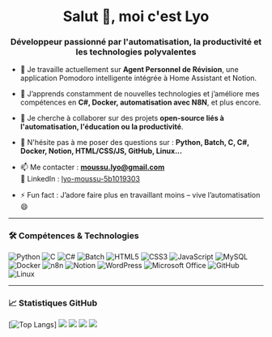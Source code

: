 <h1 align="center">Salut 👋, moi c'est Lyo</h1>
<h3 align="center">Développeur passionné par l'automatisation, la productivité et les technologies polyvalentes</h3>

- 🔭 Je travaille actuellement sur **Agent Personnel de Révision**, une application Pomodoro intelligente intégrée à Home Assistant et Notion.

- 🌱 J’apprends constamment de nouvelles technologies et j’améliore mes compétences en **C#, Docker, automatisation avec N8N**, et plus encore.

- 👯 Je cherche à collaborer sur des projets **open-source liés à l'automatisation, l'éducation ou la productivité**.

- 💬 N'hésite pas à me poser des questions sur :
  **Python, Batch, C, C#, Docker, Notion, HTML/CSS/JS, GitHub, Linux...**

- 📫 Me contacter : **moussu.lyo@gmail.com**  
  💼 LinkedIn : [lyo-moussu-5b1019303](https://www.linkedin.com/in/lyo-moussu-5b1019303)

- ⚡ Fun fact : J’adore faire plus en travaillant moins – vive l’automatisation 😄

---

### 🛠️ Compétences & Technologies

![Python](https://img.shields.io/badge/-Python-3776AB?style=flat&logo=python&logoColor=white)
![C](https://img.shields.io/badge/-C-A8B9CC?style=flat&logo=c&logoColor=white)
![C#](https://img.shields.io/badge/-C%23-239120?style=flat&logo=c-sharp&logoColor=white)
![Batch](https://img.shields.io/badge/-Batch-4B4B4B?style=flat)
![HTML5](https://img.shields.io/badge/-HTML5-E34F26?style=flat&logo=html5&logoColor=white)
![CSS3](https://img.shields.io/badge/-CSS3-1572B6?style=flat&logo=css3&logoColor=white)
![JavaScript](https://img.shields.io/badge/-JavaScript-F7DF1E?style=flat&logo=javascript&logoColor=black)
![MySQL](https://img.shields.io/badge/-MySQL-4479A1?style=flat&logo=mysql&logoColor=white)
![Docker](https://img.shields.io/badge/-Docker-2496ED?style=flat&logo=docker&logoColor=white)
![n8n](https://img.shields.io/badge/-n8n-FE602F?style=flat&logo=n8n&logoColor=white)
![Notion](https://img.shields.io/badge/-Notion-000000?style=flat&logo=notion&logoColor=white)
![WordPress](https://img.shields.io/badge/-WordPress-21759B?style=flat&logo=wordpress&logoColor=white)
![Microsoft Office](https://img.shields.io/badge/-Office-D83B01?style=flat&logo=microsoft-office&logoColor=white)
![GitHub](https://img.shields.io/badge/-GitHub-181717?style=flat&logo=github&logoColor=white)
![Linux](https://img.shields.io/badge/-Linux-FCC624?style=flat&logo=linux&logoColor=black)

---

### 📈 Statistiques GitHub
[![Top Langs](https://github-readme-stats.vercel.app/api/top-langs/?username=TisaTHor08&layout=donut&theme=aura_dark&hide=TeX,Makefile,Dockerfile,Batchfile,PowerShell,YAML,JSON)]
![](http://github-profile-summary-cards.vercel.app/api/cards/stats?username=TisaTHor08&theme=aura_dark)
![](http://github-profile-summary-cards.vercel.app/api/cards/profile-details?username=TisaTHor08&theme=aura_dark)
![](http://github-profile-summary-cards.vercel.app/api/cards/repos-per-language?username=TisaTHor08&theme=aura_dark)
![](http://github-profile-summary-cards.vercel.app/api/cards/productive-time?username=TisaTHor08&theme=aura_dark&utcOffset=1)

